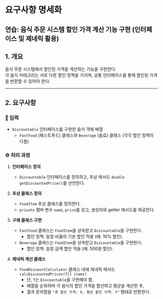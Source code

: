 # 요구사항 명세화

## **연습: 음식 주문 시스템 할인 가격 계산 기능 구현 (인터페이스 및 제네릭 활용)**

## **1. 개요**
음식 주문 시스템에서 할인된 가격을 계산하는 기능을 구현한다.  
각 음식 카테고리는 서로 다른 할인 정책을 가지며, 공통 인터페이스를 통해 할인된 가격을 반환할 수 있어야 한다.

---

## **2. 요구사항**

### **📌 입력**
- `Discountable` 인터페이스를 구현한 음식 객체 배열
    - `FastFood` (패스트푸드) 클래스와 `Beverage` (음료) 클래스 (각각 할인 정책이 다름)

### **⚙️ 처리 과정**
1. **인터페이스 정의**
    - `Discountable` 인터페이스를 정의하고, 추상 메서드 `double getDiscountedPrice()`를 선언한다.

2. **추상 클래스 정의**
    - `FoodItem` 추상 클래스를 정의한다.
    - `private` 멤버 변수 `name`, `price`를 갖고, 생성자와 getter 메서드를 제공한다.

3. **구체 클래스 구현**
    - `FastFood` 클래스는 `FoodItem`을 상속받고 `Discountable`을 구현한다.
        - 할인 정책: 일정 비율의 기본 할인 적용 (예: 10% 할인).
    - `Beverage` 클래스는 `FoodItem`을 상속받고 `Discountable`을 구현한다.
        - 할인 정책: 일정 금액 할인 적용 (예: 500원 할인).

4. **제네릭 계산 클래스**
    - `FoodDiscountCalculator` 클래스 내에 제네릭 메서드 `calcDiscountedPrices(T[] items)`
        - 단, `T`는 `Discountable`을 구현해야 함.
        - 배열을 순회하며 각 음식의 할인 가격을 합산하고 평균을 계산한 후,
        - 결과 문자열을 `"총 할인 가격: X, 평균 할인 가격: Y"` 형태로 반환한다.
